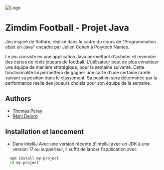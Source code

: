 
![Logo](https://i.imgur.com/YzYLQq9.png)


# Zimdim Football - Projet Java

Jeu inspiré de SoRare, réalisé dans le cadre du cours de
"Programmation objet en Java" encadré par Julien Cohen à Polytech Nantes.

Le jeu consiste en une application Java permettant d'acheter et revendre des cartes de réels joueurs de football.
L'utilisateur peut de plus constituer une équipe de manière stratégique, pour la semaine suivante.
Cette fonctionnalité lui permettera de gagner une carte d'une certaine rareté suivant sa position dans le classement.
Sa position sera déterminée par la performance réelle des joueurs choisis pour son équipe de la semaine.



## Authors

- [Thomas Peray](thomas.peray@etu.uni-nantes.fr)
- [Rémi Delord](remi.delord@etu.uni-nantes.fr)


## Installation et lancement

- Dans IntelliJ
  Avec une version récente d'IntelliJ avec un JDK à une version 17 ou suppérieur, il suffit de lancer l'application avec

```bash
  npm install my-project
  cd my-project
```
    